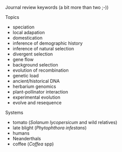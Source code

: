 Journal review keywords (a bit more than two ;-))

Topics
- speciation
- local adapation
- domestication
- inference of demographic history
- inference of natural selection
- divergent selection
- gene flow
- background selection
- evolution of recombination
- genetic load
- ancient/historical DNA
- herbarium genomics
- plant-pollinator interaction
- experimental evolution
- evolve and resequence

Systems
- tomato (*Solanum lycopersicum* and wild relatives)
- late blight (*Phytophthora infestans*)
- humans
- Neanderthals
- coffee (*Coffea* spp)
